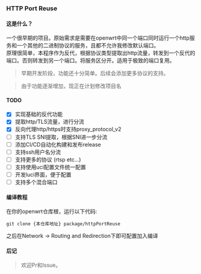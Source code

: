 ### HTTP Port Reuse
#### 这是什么？
一个很早期的项目。原始需求是需要在openwrt中同一个端口同时运行一个http服务和一个其他的二进制协议的服务，且都不允许我修改默认端口。<br>
原理很简单，本程序作为反代，根据协议类型提取出http流量，转发到一个反代的端口。否则转发到另一个端口。将服务区分开。适用于极致的端口复用。
> 早期开发阶段，功能还十分简单。后续会添加更多协议的支持。

> 由于功能逐渐增加，现正在计划修改项目名
#### TODO
- [x] 实现基础的反代功能
- [x] 提取http/TLS流量，进行分流
- [x] 反向代理http/https时支持proxy_protocol_v2
- [ ] 支持TLS SNI提取，根据SNI进一步分流
- [ ] 添加CI/CD自动化构建和发布release
- [ ] 支持ssh用户名分流
- [ ] 支持更多的协议 (rtsp etc...)
- [ ] 支持使用uci配置文件统一配置
- [ ] 开发luci界面，便于配置
- [ ] 支持多个混合端口
#### 编译教程
在你的openwrt仓库根，运行以下代码:
```shell
git clone {本仓库地址} package/httpPortReuse
```
之后在Network -> Routing and Redirection下即可配置加入编译
#### 后记
> 欢迎Pr和Issue。